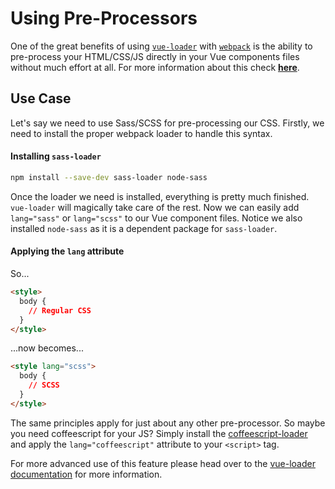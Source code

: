 # Using Pre-Processors

One of the great benefits of using [`vue-loader`](https://github.com/vuejs/vue-loader) with [`webpack`](https://github.com/webpack/webpack) is the ability to pre-process your HTML/CSS/JS directly in your Vue components files without much effort at all. For more information about this check [**here**](https://vuejs.org/v2/guide/single-file-components.html).

## Use Case

Let's say we need to use Sass/SCSS for pre-processing our CSS. Firstly, we need to install the proper webpack loader to handle this syntax.

#### Installing `sass-loader`

```bash
npm install --save-dev sass-loader node-sass
```

Once the loader we need is installed, everything is pretty much finished. `vue-loader` will magically take care of the rest. Now we can easily add `lang="sass"` or `lang="scss"` to our Vue component files. Notice we also installed `node-sass` as it is a dependent package for `sass-loader`.

#### Applying the `lang` attribute

So...

```html
<style>
  body {
    // Regular CSS
  }
</style>
```

...now becomes...

```html
<style lang="scss">
  body {
    // SCSS
  }
</style>
```

The same principles apply for just about any other pre-processor. So maybe you need coffeescript for your JS? Simply install the [coffeescript-loader](https://github.com/webpack/coffee-loader) and apply the `lang="coffeescript"` attribute to your `<script>` tag.

For more advanced use of this feature please head over to the [vue-loader documentation](http://vue-loader.vuejs.org/en/configurations/pre-processors.html) for more information.

